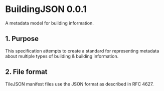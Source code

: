 # BuildingJSON 0.0.1

A metadata model for building information.

## 1. Purpose

This specification attempts to create a standard for representing metadata about multiple types of building & building information.

## 2. File format

TileJSON manifest files use the JSON format as described in RFC 4627.

